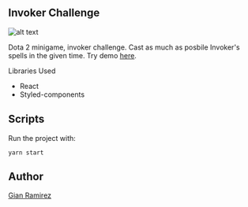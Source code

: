 ## Invoker Challenge

![alt text](https://zendostrike-general.s3.us-east-2.amazonaws.com/invokergame.PNG)

Dota 2 minigame, invoker challenge. Cast as much as posbile Invoker's spells in the given time. Try demo [here](https://youthful-khorana-877641.netlify.app/).

Libraries Used
- React
- Styled-components

## Scripts

Run the project with:

`yarn start`

## Author

[Gian Ramirez](https://www.linkedin.com/in/gian-ramirez)